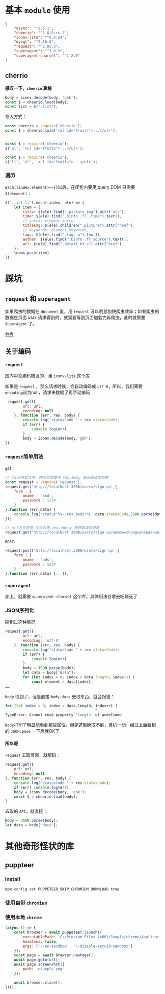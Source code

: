 
# 基本 `module` 使用
```json
{
    "async": "^2.6.1",
    "cheerio": "^1.0.0-rc.2",
    "iconv-lite": "^0.4.24",
    "mysql": "^2.16.0",
    "request": "^2.88.0",
    "superagent": "^3.8.3",
    "superagent-charset": "^1.2.0"
}
```


## cherrio
**感叹一下，`cheerio` 真棒**

```javascript
body = iconv.decode(body, 'gbk');
const $ = cheerio.load(body);
const list = $(".list");
```

导入方式：
```javascript
const cheerio = require('cheerio');
const $ = cheerio.load('<ul id="fruits">...</ul>');


const $ = require('cheerio');
$('ul', '<ul id="fruits">...</ul>');

const $ = require('cheerio');
$('li', 'ul', '<ul id="fruits">...</ul>');
```

### 遍历
`each((index,element)=>{}`以后，在闭包内要用jquery DOM 只需要 `$(element)`：
```javascript
$(".list li").each((index, ele) => {
    let item = {
        title: $(ele).find(".picture img").attr("alt"),
        time: $(ele).find(".binfo .fl .time").text(),
        // intro: element.intro,
        titleImg: $(ele).children(".picture").attr("href"),
        // keyWords: element.keywords,
        tags: $(ele).find(".tags a").text(),
        auther: $(ele).find(".binfo .fl source").text(),
        url: $(ele).find(".detail h3 a").attr("href")
    };
    tnews.push(item)
})
```




# 踩坑
## `request` 和 `superagent`
如果爬虫的数据在 `document` 里，用 `request` 可以明显加快爬虫效率；如果爬虫的数据是页面 `AJAX` 请求得到的，就需要等到页面加载完再爬虫，此时就需要 `SuperAgent` 了。 

[参考](https://segmentfault.com/a/1190000011793407)
## 关于编码
### `request`
国内中文编码错误的，用 `iconv-lite` 这个库

如果是 `request` ，那么请求时候，会自动编码成 `utf-8`，所以，我们需要 `encoding`设为null，请求来数据了再手动编码
```javascript
 request.get({
        url: url,
        encoding: null
    }, function (err, res, body) {
        console.log("statusCode " + res.statusCode);
        if (err) {
            console.log(err)
        }
        body = iconv.decode(body,'gbk');
})
```

### `request`简单用法
`get`：
```javascript
// form方式传参，在后台需要用 req.body 来获取请求参数
const request = require('request');
request.get('http://localhost:3000/users/sign-up',{
    form : {
        uname : 'asd',
        password : 1234
    }
},function (err,data) {
    console.log('status:%s--res.body:%j',data.statusCode,JSON.parse(data.body));
});

// url方式传参,在后台用 req.query 来获取请求参数
request.get('http://localhost:3000/users/sign-up?uname=zhangsan&password=123456',function(err,data){...})


```

`POST`:
```javascript
request.post('http://localhost:3000/users/sign-up',{
    form : {
        uname : 'ads',
        password : 1234
    }
},function (err,data) {...});
```






### `superagent`
如上，就需要 `superagent-charset` 这个库，具体用法谷歌去吧烦死了


### JSON序列化
碰到过这种情况
```javascript
request.get({
        url: url,
        encoding: 'utf-8'
    }, function (err, res, body) {
        console.log("statusCode " + res.statusCode);
        if (err) {
            console.log(err)
        }
        body = JSON.parse(body);
        let data = body["data"];
        for (let index = 0; index < data.length; index++) {
            const element = data[index];
……
```
`body` 取到了，但是直接 `body.data` 去取东西，就会报错：
```bash
for (let index = 0; index < data.length; index++) {
                                         ^
TypeError: Cannot read property 'length' of undefined
```
`body`打印了明显能看到那些属性，但是这里确取不到，灵机一动，经过上面看到的 `JSON.pase` 一下后就OK了

#### 所以呢
`request` 去取页面，就解码：
```javascript
request.get({
    url: url,
    encoding: null
}, function (err, res, body) {
    console.log("statusCode " + res.statusCode);
    if (err) console.log(err);
    body = iconv.decode(body, 'gbk');
    const $ = cheerio.load(body);
}
```

去取的 `API`，就直接：
```javascript
body = JSON.parse(body);
let data = body["data"];
```



# 其他奇形怪状的库


## puppteer
### install
```bash
npm config set PUPPETEER_SKIP_CHROMIUM_DOWNLOAD true
```


### 使用自带 `chromium`



### 使用本地 `chrome`
```javascript
(async () => {
    const browser = await puppeteer.launch({
        executablePath: 'C:/Program Files (x86)/Google/chrome/Application/chrome',
        headless: false,
        args: ['--no-sandbox', '--disable-setuid-sandbox']
    });
    const page = await browser.newPage();
    await page.goto(url);
    await page.screenshot({
        path: 'example.png'
    });

    await browser.close();
})();
```
